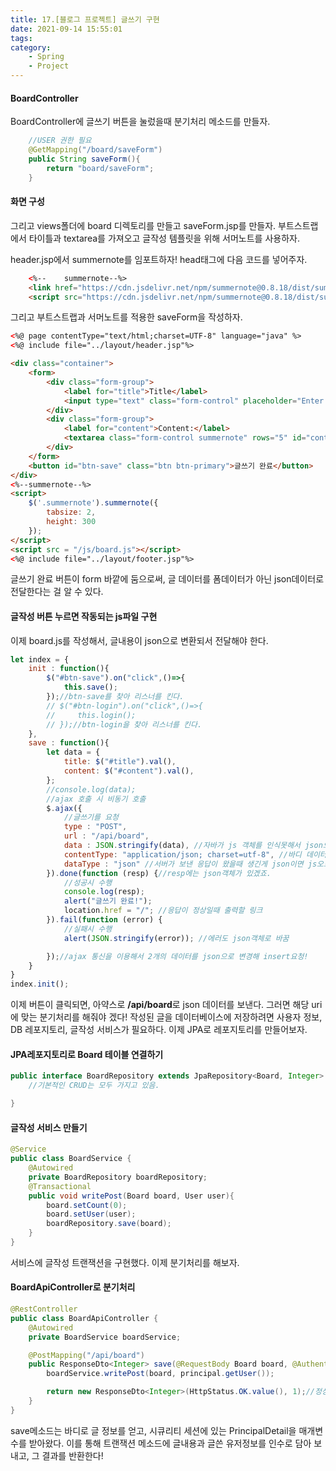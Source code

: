 ```yaml
---
title: 17.[블로그 프로젝트] 글쓰기 구현
date: 2021-09-14 15:55:01
tags:
category:
    - Spring
    - Project
---
```

#### BoardController
BoardController에 글쓰기 버튼을 눌렀을때 분기처리 메소드를 만들자.
```java
    //USER 권한 필요
    @GetMapping("/board/saveForm")
    public String saveForm(){
        return "board/saveForm";
    }
```

#### 화면 구성
그리고 views폴더에 board 디렉토리를 만들고 saveForm.jsp를 만들자.
부트스트랩에서 타이틀과 textarea를 가져오고
글작성 템플릿을 위해 서머노트를 사용하자.


header.jsp에서 summernote를 임포트하자!
head태그에 다음 코드를 넣어주자.
```html
    <%--    summernote--%>
    <link href="https://cdn.jsdelivr.net/npm/summernote@0.8.18/dist/summernote-bs4.min.css" rel="stylesheet">
    <script src="https://cdn.jsdelivr.net/npm/summernote@0.8.18/dist/summernote-bs4.min.js"></script>
```
그리고 부트스트랩과 서머노트를 적용한 saveForm을 작성하자.
```html
<%@ page contentType="text/html;charset=UTF-8" language="java" %>
<%@ include file="../layout/header.jsp"%>

<div class="container">
    <form>
        <div class="form-group">
            <label for="title">Title</label>
            <input type="text" class="form-control" placeholder="Enter title" id="title">
        </div>
        <div class="form-group">
            <label for="content">Content:</label>
            <textarea class="form-control summernote" rows="5" id="content"></textarea>
        </div>
    </form>
    <button id="btn-save" class="btn btn-primary">글쓰기 완료</button>
</div>
<%--summernote--%>
<script>
    $('.summernote').summernote({
        tabsize: 2,
        height: 300
    });
</script>
<script src = "/js/board.js"></script>
<%@ include file="../layout/footer.jsp"%>
```
글쓰기 완료 버튼이 form 바깥에 둠으로써, 글 데이터를 폼데이터가 아닌 json데이터로 전달한다는 걸 알 수 있다.

#### 글작성 버튼 누르면 작동되는 js파일 구현
이제 board.js를 작성해서, 글내용이 json으로 변환되서 전달해야 한다.
```js
let index = {
    init : function(){
        $("#btn-save").on("click",()=>{
            this.save();
        });//btn-save를 찾아 리스너를 킨다.
        // $("#btn-login").on("click",()=>{
        //     this.login();
        // });//btn-login을 찾아 리스너를 킨다.
    },
    save : function(){
        let data = {
            title: $("#title").val(),
            content: $("#content").val(),
        };
        //console.log(data);
        //ajax 호출 시 비동기 호출
        $.ajax({
            //글쓰기를 요청
            type : "POST",
            url : "/api/board",
            data : JSON.stringify(data), //자바가 js 객체를 인식못해서 json으로.
            contentType: "application/json; charset=utf-8", //바디 데이터가 어떤 타입인지
            dataType : "json" //서버가 보낸 응답이 왔을때 생긴게 json이면 js오브젝트로 변환해서 parse!
        }).done(function (resp) {//resp에는 json객체가 있겠죠.
            //성공시 수행
            console.log(resp);
            alert("글쓰기 완료!");
            location.href = "/"; //응답이 정상일때 출력할 링크
        }).fail(function (error) {
            //실패시 수행
            alert(JSON.stringify(error)); //에러도 json객체로 바꿈

        });//ajax 통신을 이용해서 2개의 데이터를 json으로 변경해 insert요청!
    }
}
index.init(); 
```
이제 버튼이 클릭되면, 아약스로 **/api/board**로 json 데이터를 보낸다.
그러면 해당 uri에 맞는 분기처리를 해줘야 겠다!
작성된 글을 데이터베이스에 저장하려면 사용자 정보, DB 레포지토리, 글작성 서비스가 필요하다.
이제 JPA로 레포지토리를 만들어보자.


#### JPA레포지토리로 Board 테이블 연결하기
```java
public interface BoardRepository extends JpaRepository<Board, Integer> {
    //기본적인 CRUD는 모두 가지고 있음.

}
```

#### 글작성 서비스 만들기
```java
@Service
public class BoardService {
    @Autowired
    private BoardRepository boardRepository;
    @Transactional
    public void writePost(Board board, User user){
        board.setCount(0);
        board.setUser(user);
        boardRepository.save(board);
    }
}
```
서비스에 글작성 트랜잭션을 구현했다.
이제 분기처리를 해보자.


#### BoardApiController로 분기처리
```java
@RestController
public class BoardApiController {
    @Autowired
    private BoardService boardService;

    @PostMapping("/api/board")
    public ResponseDto<Integer> save(@RequestBody Board board, @AuthenticationPrincipal PrincipalDetail principal){
        boardService.writePost(board, principal.getUser());

        return new ResponseDto<Integer>(HttpStatus.OK.value(), 1);//정상작동을 알림
    }
}
```
save메소드는 바디로 글 정보를 얻고, 시큐리티 세션에 있는 PrincipalDetail을 매개변수를 받아왔다.
이를 통해 트랜잭션 메소드에 글내용과 글쓴 유저정보를 인수로 담아 보내고,
그 결과를 반환한다!



